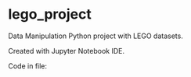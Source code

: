 # lego_project
Data Manipulation Python project with LEGO datasets.

Created with Jupyter Notebook IDE.

Code in file:
